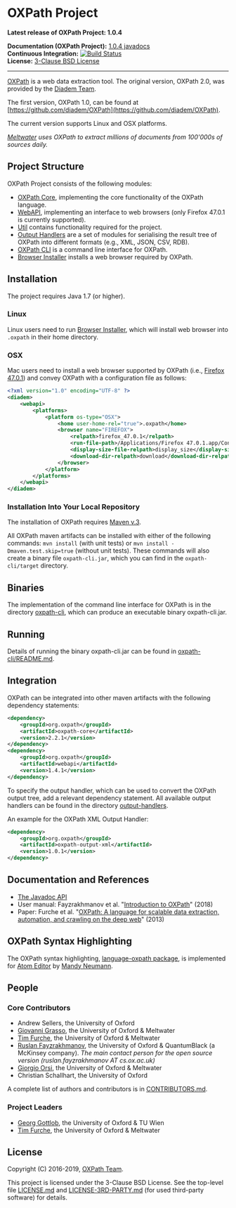 # OXPath Project

**Latest release of OXPath Project: 1.0.4**<br />

**Documentation (OXPath Project):** [1.0.4 javadocs](https://oxpath.github.io/apidocs/oxpath/1.0.4/javadocs/index.html)<br />
**Continuous Integration:** [![Build Status](https://travis-ci.org/oxpath/oxpath.svg?branch=master)](https://travis-ci.org/oxpath/oxpath)<br />
**License:** [3-Clause BSD License](LICENSE.md)

-----------------------

[OXPath](https://github.com/oxpath/) is a web data extraction tool.
The original version, OXPath 2.0, was provided by the [Diadem Team](http://diadem.cs.ox.ac.uk/).

The first version, OXPath 1.0, can be found at [https://github.com/diadem/OXPath](https://github.com/diadem/OXPath).

The current version supports Linux and OSX platforms.

_[Meltwater](https://www.meltwater.com) uses OXPath to extract millions of documents from 100'000s of sources daily._

## Project Structure

OXPath Project consists of the following modules:
- [OXPath Core](oxpath-core), implementing the core functionality of the OXPath language.
- [WebAPI](webapi), implementing an interface to web browsers (only Firefox 47.0.1 is currently supported).
- [Util](util) contains functionality required for the project.
- [Output Handlers](output-handlers) are a set of modules for serialising the result tree of OXPath into different formats (e.g., XML, JSON, CSV, RDB).
- [OXPath CLI](oxpath-cli) is a command line interface for OXPath.
- [Browser Installer](browser-installer) installs a web browser required by OXPath.

## Installation

The project requires Java 1.7 (or higher).

### Linux
Linux users need to run [Browser Installer](browser-installer), which will install web browser into `.oxpath` in their home directory.

### OSX
Mac users need to install a web browser supported by OXPath (i.e., [Firefox 47.0.1](https://ftp.mozilla.org/pub/firefox/releases/47.0.1/mac/)) and convey OXPath with a configuration file as follows:
```xml
<?xml version="1.0" encoding="UTF-8" ?>
<diadem>
	<webapi>
		<platforms>
			<platform os-type="OSX">
				<home user-home-rel="true">.oxpath</home>
				<browser name="FIREFOX">
					<relpath>firefox_47.0.1</relpath>
					<run-file-path>/Applications/Firefox 47.0.1.app/Contents/MacOS/firefox</run-file-path>
					<display-size-file-relpath>display_size</display-size-file-relpath>
					<download-dir-relpath>download</download-dir-relpath>
				</browser>
			</platform>
		</platforms>
	</webapi>
</diadem>
```

### Installation Into Your Local Repository

The installation of OXPath requires [Maven v.3](https://maven.apache.org/).

All OXPath maven artifacts can be installed with either of the following commands:
`mvn install` (with unit tests) or `mvn install -Dmaven.test.skip=true` (without unit tests).
These commands will also create a binary file `oxpath-cli.jar`, which you can find in the `oxpath-cli/target` directory.

## Binaries

The implementation of the command line interface for OXPath is in the directory [oxpath-cli](oxpath-cli), which can produce an executable binary oxpath-cli.jar.

## Running

Details of running the binary oxpath-cli.jar can be found in [oxpath-cli/README.md](oxpath-cli/README.md).

## Integration

OXPath can be integrated into other maven artifacts with the following dependency statements:
```xml
<dependency>
	<groupId>org.oxpath</groupId>
	<artifactId>oxpath-core</artifactId>
	<version>2.2.1</version>
</dependency>
<dependency>
	<groupId>org.oxpath</groupId>
	<artifactId>webapi</artifactId>
	<version>1.4.1</version>
</dependency>
```

To specify the output handler, which can be used to convert the OXPath output tree, add a relevant dependency statement. All available output handlers can be found in the directory [output-handlers](output-handlers).

An example for the OXPath XML Output Handler:
```xml
<dependency>
	<groupId>org.oxpath</groupId>
	<artifactId>oxpath-output-xml</artifactId>
	<version>1.0.1</version>
</dependency>
```

## Documentation and References

* [The Javadoc API](https://oxpath.github.io/apidocs/oxpath/1.0.4/javadocs/index.html)
* User manual: Fayzrakhmanov et al. "[Introduction to OXPath](https://arxiv.org/abs/1806.10899)" (2018)
* Paper: Furche et al. "[OXPath: A language for scalable data extraction, automation, and crawling on the deep web](https://dl.acm.org/doi/10.1007/s00778-012-0286-6)" (2013)

## OXPath Syntax Highlighting

The OXPath syntax highlighting, [language-oxpath package](https://github.com/neumannm/language-oxpath), is implemented for [Atom Editor](https://atom.io/) by [Mandy Neumann](https://ir.web.th-koeln.de/people/mandy-neumann/).

## People

### Core Contributors

 * Andrew Sellers, the University of Oxford
 * [Giovanni Grasso](http://www.giovannigrasso.it), the University of Oxford & Meltwater
 * [Tim Furche](http://furche.net/), the University of Oxford & Meltwater
 * [Ruslan Fayzrakhmanov](https://www.cs.ox.ac.uk/people/ruslan.fayzrakhmanov/), the University of Oxford & QuantumBlack (a McKinsey company). _The main contact person for the open source version (ruslan.fayzrakhmanov AT cs.ox.ac.uk)_
 * [Giorgio Orsi](http://orsigiorgio.net), the University of Oxford & Meltwater
 * Christian Schallhart, the University of Oxford

A complete list of authors and contributors is in [CONTRIBUTORS.md](CONTRIBUTORS.md).

### Project Leaders
 * [Georg Gottlob](https://www.dbai.tuwien.ac.at/staff/gottlob/), the University of Oxford & TU Wien
 * [Tim Furche](http://furche.net/), the University of Oxford & Meltwater

## License

Copyright (C) 2016-2019, [OXPath Team](https://github.com/oxpath/).

This project is licensed under the 3-Clause BSD License.
See the top-level file [LICENSE.md](LICENSE.md) and [LICENSE-3RD-PARTY.md](LICENSE-3RD-PARTY.md) (for used third-party software) for details.
